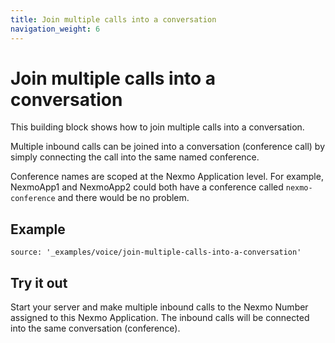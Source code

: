 ```yaml
---
title: Join multiple calls into a conversation
navigation_weight: 6
---
```


# Join multiple calls into a conversation

This building block shows how to join multiple calls into a conversation.

Multiple inbound calls can be joined into a conversation (conference
call) by simply connecting the call into the same named
conference.

Conference names are scoped at the Nexmo Application
level. For example, NexmoApp1 and NexmoApp2 could both have a
conference called `nexmo-conference` and there would be no problem.

## Example

```tabbed_content
source: '_examples/voice/join-multiple-calls-into-a-conversation'
```

## Try it out

Start your server and make multiple inbound calls to the Nexmo Number
assigned to this Nexmo Application. The inbound calls will be connected
into the same conversation (conference).
